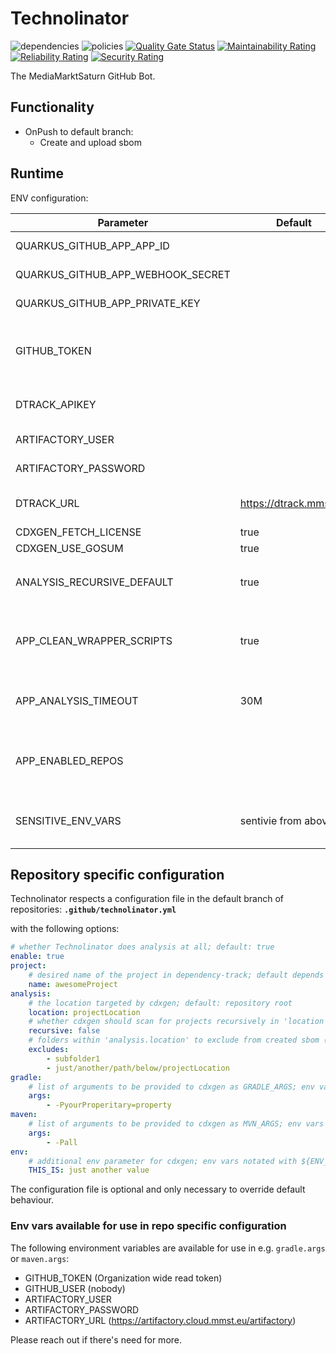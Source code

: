# Technolinator

![dependencies](https://dtrack.mmst.eu/api/v1/badge/vulns/project/technolinator/main) ![policies](https://dtrack.mmst.eu/api/v1/badge/violations/project/technolinator/main)
[![Quality Gate Status](https://sonarqube.cloud.mmst.eu/api/project_badges/measure?project=technolinator%3Amain&metric=alert_status&token=squ_c20d5a134cfb4e85c6046de00451b6f4d21ee225)](https://sonarqube.cloud.mmst.eu/dashboard?id=technolinator%3Amain) [![Maintainability Rating](https://sonarqube.cloud.mmst.eu/api/project_badges/measure?project=technolinator%3Amain&metric=sqale_rating&token=squ_c20d5a134cfb4e85c6046de00451b6f4d21ee225)](https://sonarqube.cloud.mmst.eu/dashboard?id=technolinator%3Amain) [![Reliability Rating](https://sonarqube.cloud.mmst.eu/api/project_badges/measure?project=technolinator%3Amain&metric=reliability_rating&token=squ_c20d5a134cfb4e85c6046de00451b6f4d21ee225)](https://sonarqube.cloud.mmst.eu/dashboard?id=technolinator%3Amain) [![Security Rating](https://sonarqube.cloud.mmst.eu/api/project_badges/measure?project=technolinator%3Amain&metric=security_rating&token=squ_c20d5a134cfb4e85c6046de00451b6f4d21ee225)](https://sonarqube.cloud.mmst.eu/dashboard?id=technolinator%3Amain)

The MediaMarktSaturn GitHub Bot.

## Functionality

* OnPush to default branch:
  * Create and upload sbom

## Runtime

ENV configuration:

| Parameter                         | Default                | Description                                                                 |
|-----------------------------------|------------------------|-----------------------------------------------------------------------------|
| QUARKUS_GITHUB_APP_APP_ID         |                        | Created during app creation on GitHub                                       |
| QUARKUS_GITHUB_APP_WEBHOOK_SECRET |                        | Created during app creation on GitHub                                       |
| QUARKUS_GITHUB_APP_PRIVATE_KEY    |                        | Created during app creation on GitHub                                       |
| GITHUB_TOKEN                      |                        | Optional. Raises GH api quota for cdxgen and enables `go mod` projects      |
| DTRACK_APIKEY                     |                        | API key to access Dependency-Track                                          |
| ARTIFACTORY_USER                  |                        | User for accessing internal repos                                           |
| ARTIFACTORY_PASSWORD              |                        | PW for accessing internal repos                                             |
| DTRACK_URL                        | https://dtrack.mmst.eu | Baseurl of Dependency-Track                                                 |
| CDXGEN_FETCH_LICENSE              | true                   | see [cdxgen](https://github.com/AppThreat/cdxgen#environment-variables)     |
| CDXGEN_USE_GOSUM                  | true                   | see [cdxgen](https://github.com/AppThreat/cdxgen#environment-variables)     |
| ANALYSIS_RECURSIVE_DEFAULT        | true                   | default value for the `analysis.recursvie` config                           |
| APP_CLEAN_WRAPPER_SCRIPTS         | true                   | Remove wrapper scripts like gradlew or mvnw for not downloading these tools |
| APP_ANALYSIS_TIMEOUT              | 30M                    | Maximal duration of an analysis before getting aborted                      |
| APP_ENABLED_REPOS                 |                        | Comma separated list of repo names that should be analyzed; all if empty    |
| SENSITIVE_ENV_VARS                | sentivie from above    | Comma separated list of env var names that must not be logged               |

## Repository specific configuration

Technolinator respects a configuration file in the default branch of repositories:
**`.github/technolinator.yml`**

with the following options:
```yaml
# whether Technolinator does analysis at all; default: true
enable: true
project:
    # desired name of the project in dependency-track; default depends on build system, for maven it's: "groupId:artifactId"
    name: awesomeProject
analysis:
    # the location targeted by cdxgen; default: repository root
    location: projectLocation
    # whether cdxgen should scan for projects recursively in 'location' or only 'location' itself; default: false
    recursive: false
    # folders within 'analysis.location' to exclude from created sbom (e.g. non-production stuff)
    excludes:
        - subfolder1
        - just/another/path/below/projectLocation
gradle:
    # list of arguments to be provided to cdxgen as GRADLE_ARGS; env vars notated with ${ENV_VAR} will be resolved (see below)
    args:
        - -PyourProperitary=property
maven:
    # list of arguments to be provided to cdxgen as MVN_ARGS; env vars notated with ${ENV_VAR} will be resolved (see below)
    args:
        - -Pall
env:
    # additional env parameter for cdxgen; env vars notated with ${ENV_VAR} will be resolved (see below)
    THIS_IS: just another value
```

The configuration file is optional and only necessary to override default behaviour.

### Env vars available for use in repo specific configuration

The following environment variables are available for use in e.g. `gradle.args` or `maven.args`:

* GITHUB_TOKEN (Organization wide read token)
* GITHUB_USER (nobody)
* ARTIFACTORY_USER
* ARTIFACTORY_PASSWORD
* ARTIFACTORY_URL (https://artifactory.cloud.mmst.eu/artifactory)

Please reach out if there's need for more.
